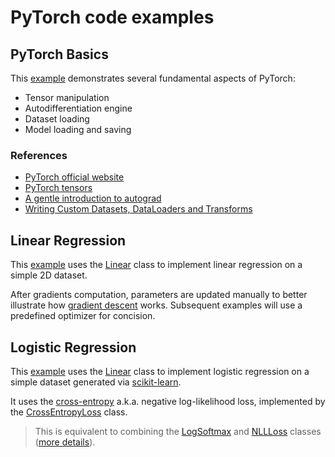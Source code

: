 # PyTorch code examples

## PyTorch Basics

This [example](test_basics.py) demonstrates several fundamental aspects of PyTorch:

- Tensor manipulation
- Autodifferentiation engine
- Dataset loading
- Model loading and saving

### References

- [PyTorch official website](https://pytorch.org)
- [PyTorch tensors](https://pytorch.org/tutorials/beginner/basics/tensorqs_tutorial.html)
- [A gentle introduction to autograd](https://pytorch.org/tutorials/beginner/blitz/autograd_tutorial.html)
- [Writing Custom Datasets, DataLoaders and Transforms](https://pytorch.org/tutorials/beginner/data_loading_tutorial.html)

## Linear Regression

This [example](test_linear_regression.py) uses the [Linear](https://pytorch.org/docs/stable/generated/torch.nn.Linear.html) class to implement linear regression on a simple 2D dataset.

After gradients computation, parameters are updated manually to better illustrate how [gradient descent](../../notes/gradient_descent/README.md) works. Subsequent examples will use a predefined optimizer for concision.

## Logistic Regression

This [example](test_logistic_regression.py) uses the [Linear](https://pytorch.org/docs/stable/generated/torch.nn.Linear.html) class to implement logistic regression on a simple dataset generated via [scikit-learn](https://scikit-learn.org).

It uses the [cross-entropy](../../notes/handwritten_digits/README.md#choosing-a-loss-function-1) a.k.a. negative log-likelihood loss, implemented by the [CrossEntropyLoss](https://pytorch.org/docs/stable/generated/torch.nn.CrossEntropyLoss.html) class.

> This is equivalent to combining the [LogSoftmax](https://pytorch.org/docs/stable/generated/torch.nn.LogSoftmax.html#torch.nn.LogSoftmax) and [NLLLoss](https://pytorch.org/docs/stable/generated/torch.nn.NLLLoss.html#torch.nn.NLLLoss) classes ([more details](https://towardsdatascience.com/cross-entropy-negative-log-likelihood-and-all-that-jazz-47a95bd2e81)).
